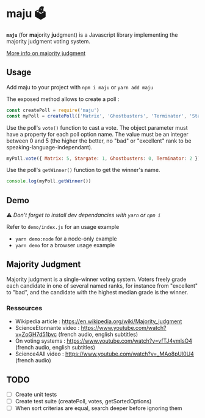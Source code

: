 # maju 🗳️
**`maju`** (for **ma**jority **ju**dgment) is a Javascript library implementing the majority judgment voting system.

[More info on majority judgment](#majority-judgment)

## Usage
Add maju to your project with `npm i maju` or `yarn add maju`

The exposed method allows to create a poll :

```javascript
const createPoll = require('maju')
const myPoll = createPoll(['Matrix', 'Ghostbusters', 'Terminator', 'Stargate'])
```

Use the poll's `vote()` function to cast a vote. The object parameter must have a property for each poll option name. The value must be an integer between 0 and 5 (the higher the better, no "bad" or "excellent" rank to be speaking-language-independant).

```javascript
myPoll.vote({ Matrix: 5, Stargate: 1, Ghostbusters: 0, Terminator: 2 })
```

Use the poll's `getWinner()` function to get the winner's name.
```javascript
console.log(myPoll.getWinner())
```

## Demo
⚠️ _Don't forget to install dev dependancies with `yarn` or `npm i`_

Refer to `demo/index.js` for an usage example
- `yarn demo:node` for a node-only example
- `yarn demo` for a browser usage example

## Majority Judgment
Majority judgment is a single-winner voting system. Voters freely grade each candidate in one of several named ranks, for instance from "excellent" to "bad", and the candidate with the highest median grade is the winner.
### Ressources
- Wikipedia article : https://en.wikipedia.org/wiki/Majority_judgment
- ScienceEtonnante video : https://www.youtube.com/watch?v=ZoGH7d51bvc (french audio, english subtitles)
- On voting systems : https://www.youtube.com/watch?v=vfTJ4vmIsO4 (french audio, english subtitles)
- Science4All video : https://www.youtube.com/watch?v=_MAo8pUl0U4 (french audio)

## TODO
- [ ] Create unit tests
- [ ] Create test suite (createPoll, votes, getSortedOptions)
- [ ] When sort criterias are equal, search deeper before ignoring them
